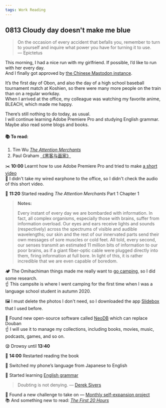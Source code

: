 ```yaml
---
tags: Work Reading
---
```


## 0813 Cloudy day doesn't make me blue

>On the occasion of every accident that befalls you, remember to turn to yourself and inquire what power you have for turning it to use.  
> — Epictetus

This morning, I had a nice run with my girlfriend. If possible, I’d like to run with her every day.  
And I finally got approved by [the Chinese Mastodon instance](https://m.cmx.im/explore).

It’s the first day of Obon, and also the day of a high school baseball tournament match at Koshien, so there were many more people on the train than on a regular workday.    
When I arrived at the office, my colleague was watching my favorite anime, BLEACH, which made me happy.

There’s still nothing to do today, as usual.  
I will continue learning Adobe Premiere Pro and studying English grammar.  
Maybe also read some blogs and books.

#### 📚 **To read:**

1. Tim Wu [*The Attention Merchants*](https://drive.google.com/file/d/11AlG-0Yo5NYfDtKoZNnN6rjhg9Crxc42/view?usp=sharing)
2. Paul Graham [《黑客与画家》](https://drive.google.com/file/d/1QrYpKKAdMy9409DuRHPa-QXFhDan_at4/view?usp=sharing)

✂️ **10:00** Learnt how to use Adobe Premiere Pro and tried to make [a short video](https://drive.google.com/file/d/1Ew_hOWBE2Q2Ew_dS11YFxNQTjMpTEYvj/view?usp=sharing)  
💭 I didn't take my wired earphone to the office, so I didn't check the audio of this short video.

📖 **11:20** Started reading *The Attention Merchants* Part 1 Chapter 1

>**Notes:**
>
>Every instant of every day we are bombarded with information. In fact, all complex organisms, especially those with brains, suffer from information overload. Our eyes and ears receive lights and sounds (respectively) across the spectrums of visible and audible wavelengths; our skin and the rest of our innervated parts send their own messages of sore muscles or cold feet. All told, every second, our senses transmit an estimated 11 million bits of information to our poor brains, as if a giant fiber-optic cable were plugged directly into them, firing information at full bore. In light of this, it is rather incredible that we are even capable of boredom.

🏕️ The Omihachiman things made me really want to [go camping](https://www.qkamura.or.jp/ohmi/camp/), so I did some research.  
☝️ This campsite is where I went camping for the first time when I was a language school student in autumn 2020.

🖼️ I must delete the photos I don't need, so I downloaded the app [Slidebox](https://apps.apple.com/jp/app/slidebox-%E3%83%95%E3%82%A9%E3%83%88%E3%82%AF%E3%83%AA%E3%83%BC%E3%83%8A%E3%83%BC/id984305203) that I used before.

📖 Found new open-source software called [NeoDB](https://neodb.social/discover/) which can replace Douban    
☝️ I will use it to manage my collections, including books, movies, music, podcasts, games, and so on.

😪 Drowsy until **13:40**

📖 **14:00** Restarted reading the book

🔀 Switched my phone’s language from Japanese to English

📑 Started learning [English grammar](https://llwslc.github.io/grammar-club/content/Chapter08.html)

>Doubting is not denying.
> — [Derek Sivers](https://sive.rs/qcc)

🌟 Found a new challenge to take on — [Monthly self-expansion project](https://sive.rs/exex)  
📚 And something new to read: [*The First 20 Hours*](https://drive.google.com/file/d/1i5yh2Vp1FYkVVo9ycFCN0UHZcFIAC4j1/view?usp=sharing)
